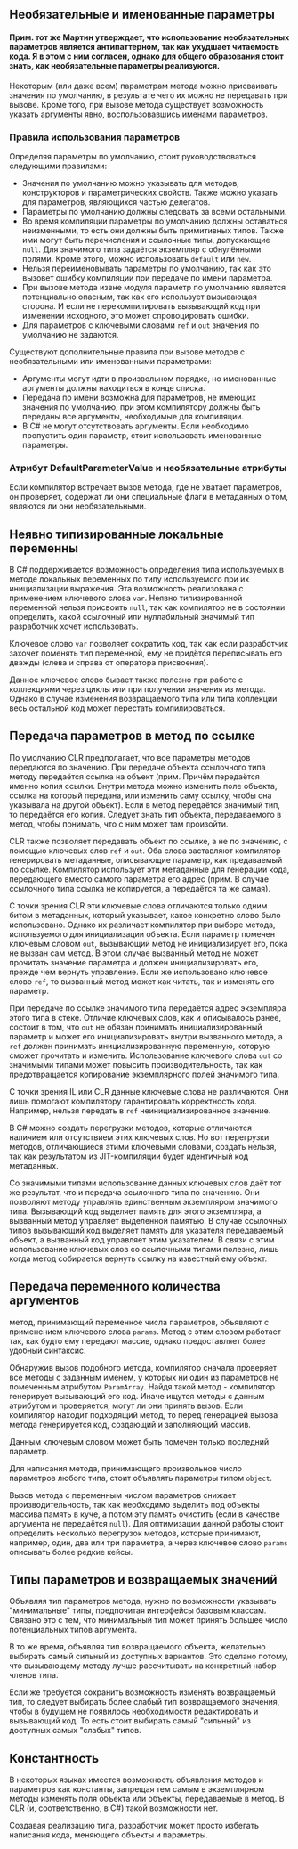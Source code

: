 ## Необязательные и именованные параметры

#### Прим. тот же Мартин утверждает, что использование необязательных параметров является антипаттерном, так как ухудшает читаемость кода. Я в этом с ним согласен, однако для общего образования стоит знать, как необязательные параметры реализуются.

Некоторым (или даже всем) параметрам метода можно присваивать значения по умолчанию, в результате чего их можно не передавать при вызове. Кроме того, при вызове метода существует возможность указать аргументы явно, воспользовавшись именами параметров. 

### Правила использования параметров

Определяя параметры по умолчанию, стоит руководствоваться следующими правилами:
- Значения по умолчанию можно указывать для методов, конструкторов и параметрических свойств. Также можно указать для параметров, являющихся частью делегатов.
- Параметры по умолчанию должны следовать за всеми остальными.
- Во время компиляции параметры по умолчанию должны оставаться неизменными, то есть они должны быть примитивных типов. Также ими могут быть перечисления и ссылочные типы, допускающие `null`. Для значимого типа задаётся экземпляр с обнулёнными полями. Кроме этого, можно использовать `default` или `new`.
- Нельзя переименовывать параметры по умолчанию, так как это вызовет ошибку компиляции при передаче по имени параметра.
- При вызове метода извне модуля параметр по умолчанию является потенциально опасным, так как его использует вызывающая сторона. И если не перекомпилировать вызывающий код при изменении исходного, это может спровоцировать ошибки.
- Для параметров с ключевыми словами `ref` и `out` значения по умолчанию не задаются.

Существуют дополнительные правила при вызове методов с необязательными или именованными параметрами:
- Аргументы могут идти в произвольном порядке, но именованные аргументы должны находиться в конце списка.
- Передача по имени возможна для параметров, не имеющих значения по умолчанию, при этом компилятору должны быть переданы все аргументы, необходимые для компиляции.
- В C# не могут отсутствовать аргументы. Если необходимо пропустить один параметр, стоит использовать именованные параметры.

### Атрибут DefaultParameterValue и необязательные атрибуты

Если компилятор встречает вызов метода, где не хватает параметров, он проверяет, содержат ли они специальные флаги в метаданных о том, являются ли они необязательными.

## Неявно типизированные локальные переменны

В C# поддерживается возможность определения типа используемых в методе локальных переменных по типу используемого при их инициализации выражения. Эта возможность реализована с применением ключевого слова `var`. Неявно типизированной переменной нельзя присвоить `null`, так как компилятор не в состоянии определить, какой ссылочный или нуллабильный значимый тип разработчик хочет использовать.

Ключевое слово `var` позволяет сократить код, так как если разработчик захочет поменять тип переменной, ему не придётся переписывать его дважды (слева и справа от оператора присвоения).

Данное ключевое слово бывает также полезно при работе с коллекциями через циклы или при получении значения из метода. Однако в случае изменения возвращаемого типа или типа коллекции весь остальной код может перестать компилироваться.

## Передача параметров в метод по ссылке

По умолчанию CLR предполагает, что все параметры методов передаются по значению. При передаче объекта ссылочного типа методу передаётся ссылка на объект (прим. Причём передаётся именно копия ссылки. Внутри метода можно изменить поле объекта, ссылка на который передана, или изменить саму ссылку, чтобы она указывала на другой объект). Если в метод передаётся значимый тип, то передаётся его копия. Следует знать тип объекта, передаваемого в метод, чтобы понимать, что с ним может там произойти. 

CLR также позволяет передавать объект по ссылке, а не по значению, с помощью ключевых слов `ref` и `out`. Оба слова заставляют компилятор генерировать метаданные, описывающие параметр, как предаваемый по ссылке. Компилятор использует эти метаданные для генерации кода, передающего вместо самого параметра его адрес (прим. В случае ссылочного типа ссылка не копируется, а передаётся та же самая).

С точки зрения CLR эти ключевые слова отличаются только одним битом в метаданных, который указывает, какое конкретно слово было использовано. Однако их различает компилятор при выборе метода, используемого для инициализации объекта. Если параметр помечен ключевым словом `out`, вызывающий метод не инициализирует его, пока не вызван сам метод. В этом случае вызванный метод не может прочитать значение параметра и должен инициализировать его, прежде чем вернуть управление. Если же использовано ключевое слово `ref`, то вызванный метод может как читать, так и изменять его параметр.

При передаче по ссылке значимого типа передаётся адрес экземпляра этого типа в стеке. Отличие ключевых слов, как и описывалось ранее, состоит в том, что `out` не обязан принимать инициализированный параметр и может его инициализировать внутри вызванного метода, а `ref` должен принимать инициализированную переменную, которую сможет прочитать и изменить. Использование ключевого слова `out` со значимыми типами может повысить производительность, так как предотвращается копирование экземплярного полей значимого типа.

С точки зрения IL или CLR данные ключевые слова не различаются. Они лишь помогают компилятору гарантировать корректность кода. Например, нельзя передать в `ref` неинициализированное значение.

В C# можно создать перегрузки методов, которые отличаются наличием или отсутствием этих ключевых слов. Но вот перегрузки методов, отличающиеся этими ключевыми словами, создать нельзя, так как результатом из JIT-компиляции будет идентичный код метаданных.

Со значимыми типами использование данных ключевых слов даёт тот же результат, что и передача ссылочного типа по значению. Они позволяют методу управлять единственным экземпляром значимого типа. Вызывающий код выделяет память для этого экземпляра, а вызванный метод управляет выделенной памятью. В случае ссылочных типов вызывающий код выделяет память для указателя передаваемый объект, а вызванный код управляет этим указателем. В связи с этим использование ключевых слов со ссылочными типами полезно, лишь когда метод собирается вернуть ссылку на известный ему объект.

## Передача переменного количества аргументов

метод, принимающий переменное числа параметров, объявляют с применением ключевого слова `params`. Метод с этим словом работает так, как будто ему передают массив, однако предоставляет более удобный синтаксис.

Обнаружив вызов подобного метода, компилятор сначала проверяет все методы с заданным именем, у которых ни один из параметров не помеченным атрибутом `ParamArray`. Найдя такой метод - компилятор генерирует вызывающий его код. Иначе ищутся методы с данным атрибутом и проверяется, могут ли они принять вызов. Если компилятор находит подходящий метод, то перед генерацией вызова метода генерируется код, создающий и заполняющий массив.

Данным ключевым словом может быть помечен только последний параметр.

Для написания метода, принимающего произвольное число параметров любого типа, стоит объявлять параметры типом `object`.

Вызов метода с переменным числом параметров снижает производительность, так как необходимо выделить под объекты массива память в куче, а потом эту память очистить (если в качестве аргумента не передаётся `null`). Для оптимизации данной работы стоит определить несколько перегрузок методов, которые принимают, например, один, два или три параметра, а через ключевое слово `params` описывать более редкие кейсы.

## Типы параметров и возвращаемых значений

Объявляя тип параметров метода, нужно по возможности указывать "минимальные" типы, предпочитая интерфейсы базовым классам. Связано это с тем, что минимальный тип может принять большее число потенциальных типов аргумента.

В то же время, объявляя тип возвращаемого объекта, желательно выбирать самый сильный из доступных вариантов. Это сделано потому, что вызывающему методу лучше рассчитывать на конкретный набор членов типа.

Если же требуется сохранить возможность изменять возвращаемый тип, то следует выбирать более слабый тип возвращаемого значения, чтобы в будущем не появилось необходимости редактировать и вызывающий код. То есть стоит выбирать самый "сильный" из доступных самых "слабых" типов.

## Константность

В некоторых языках имеется возможность объявления методов и параметров как константы, запрещая тем самым в экземплярном методы изменять поля объекта или объекты, передаваемые в метод. В CLR (и, соответственно, в C#) такой возможности нет.

Создавая реализацию типа, разработчик может просто избегать написания кода, меняющего объекты и параметры.
